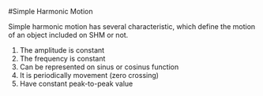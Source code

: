 #Simple Harmonic Motion

Simple harmonic motion has several characteristic, which define the motion of an object included
on SHM or not.

1. The amplitude is constant
2. The frequency is constant
3. Can be represented on sinus or cosinus function
4. It is periodically movement (zero crossing)
5. Have constant peak-to-peak value
